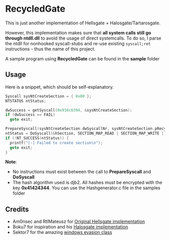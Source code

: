 # RecycledGate

This is just another implementation of Hellsgate + Halosgate/Tartarosgate.    

However, this implementation makes sure that **all system calls still go through ntdll.dll** to avoid the usage of direct systemcalls.
To do so, I parse the ntdll for nonhooked syscall-stubs and re-use existing ```syscall;ret``` instructions - thus the name of this project.   

A sample program using **RecycledGate** can be found in the **sample** folder     

## Usage
Here is a snippet, which should be self-explanatory.
```c
Syscall sysNtCreateSection = { 0x00 };
NTSTATUS ntStatus;

dwSuccess = getSyscall(0x916c6394, &sysNtCreateSection);
if (dwSuccess == FAIL)
  goto exit;

PrepareSyscall(sysNtCreateSection.dwSyscallNr, sysNtCreateSection.pRecycledGate);
ntStatus = DoSyscall(&hSection, SECTION_MAP_READ | SECTION_MAP_WRITE | SECTION_MAP_EXECUTE, NULL, (PLARGE_INTEGER)&sizeBuffer, PAGE_EXECUTE_READWRITE, SEC_COMMIT, NULL);
if (!NT_SUCCESS(ntStatus)) {
  printf("[-] Failed to create section\n");
  goto exit;
}

```
**Note**:
* No instructions must exist between the call to **PrepareSyscall** and **DoSyscall**
* The hash algorithm used is djb2. All hashes must be encrypted with the key **0x41424344**. You can use the Hashgenerator.c file in the samples folder

## Credits

* Am0nsec and RtlMateusz for [Original Hellsgate implementation](https://github.com/am0nsec/HellsGate)
* Boku7 for inspiration and his [Halosgate implementation](https://github.com/boku7/AsmHalosGate/)
* Sektor7 for the amazing [windows evasion class](https://sektor7.net)
